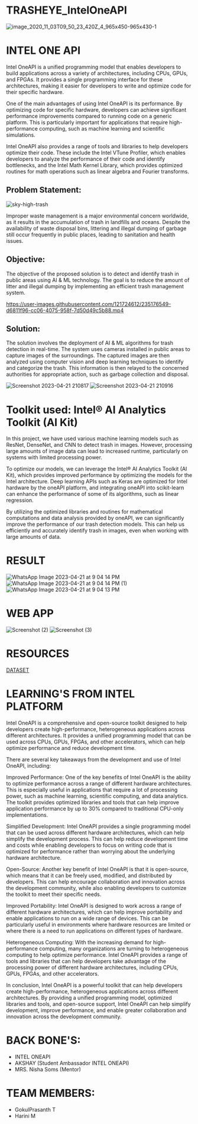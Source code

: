 # TRASHEYE_IntelOneAPI
![image_2020_11_03T09_50_23_420Z_4_965x450-965x430-1](https://user-images.githubusercontent.com/121724612/235177155-ae7f12df-22f5-4286-ad4c-ec5f971a7454.png)

# INTEL ONE API
Intel OneAPI is a unified programming model that enables developers to build applications across a variety of architectures, including CPUs, GPUs, and FPGAs. It provides a single programming interface for these architectures, making it easier for developers to write and optimize code for their specific hardware.

One of the main advantages of using Intel OneAPI is its performance. By optimizing code for specific hardware, developers can achieve significant performance improvements compared to running code on a generic platform. This is particularly important for applications that require high-performance computing, such as machine learning and scientific simulations.

Intel OneAPI also provides a range of tools and libraries to help developers optimize their code. These include the Intel VTune Profiler, which enables developers to analyze the performance of their code and identify bottlenecks, and the Intel Math Kernel Library, which provides optimized routines for math operations such as linear algebra and Fourier transforms.

## Problem Statement: 

![sky-high-trash](https://user-images.githubusercontent.com/121724612/235177381-04f114f1-069d-431d-ae5e-d6113491db96.png)

Improper waste management is a major environmental concern worldwide, as it results in the accumulation of trash in landfills and oceans. Despite the availability of waste disposal bins, littering and illegal dumping of garbage still occur frequently in public places, leading to sanitation and health issues.

## Objective: 
The objective of the proposed solution is to detect and identify trash in public areas using AI & ML technology. The goal is to reduce the amount of litter and illegal dumping by implementing an efficient trash management system.

https://user-images.githubusercontent.com/121724612/235176549-d6811f96-cc06-4075-958f-7d50d49c5b88.mp4

## Solution: 
The solution involves the deployment of AI & ML algorithms for trash detection in real-time. The system uses cameras installed in public areas to capture images of the surroundings. The captured images are then analyzed using computer vision and deep learning techniques to identify and categorize the trash. This information is then relayed to the concerned authorities for appropriate action, such as garbage collection and disposal.

![Screenshot 2023-04-21 210817](https://user-images.githubusercontent.com/121724612/235077931-9675432b-f879-4402-bd07-a2f524078b25.png)
![Screenshot 2023-04-21 210916](https://user-images.githubusercontent.com/121724612/235077979-6876b766-31a4-4c0c-a2e3-47890a17ac4e.png)

# Toolkit used: Intel® AI Analytics Toolkit (AI Kit)

In this project, we have used various machine learning models such as ResNet, DenseNet, and CNN to detect trash in images. However, processing large amounts of image data can lead to increased runtime, particularly on systems with limited processing power.

To optimize our models, we can leverage the Intel® AI Analytics Toolkit (AI Kit), which provides improved performance by optimizing the models for the Intel architecture. Deep learning APIs such as Keras are optimized for Intel hardware by the oneAPI platform, and integrating oneAPI into scikit-learn can enhance the performance of some of its algorithms, such as linear regression.

By utilizing the optimized libraries and routines for mathematical computations and data analysis provided by oneAPI, we can significantly improve the performance of our trash detection models. This can help us efficiently and accurately identify trash in images, even when working with large amounts of data.

# RESULT
![WhatsApp Image 2023-04-21 at 9 04 14 PM](https://user-images.githubusercontent.com/121724612/235195283-3a903881-08ed-4cc8-8173-def719824286.jpeg)![WhatsApp Image 2023-04-21 at 9 04 14 PM (1)](https://user-images.githubusercontent.com/121724612/235195328-e111b933-b186-4e3d-ba9a-79961d4ceda8.jpeg)![WhatsApp Image 2023-04-21 at 9 04 13 PM](https://user-images.githubusercontent.com/121724612/235195360-b7b8bf9c-4b42-44e8-a364-27025c2efe88.jpeg)


# WEB APP
![Screenshot (2)](https://user-images.githubusercontent.com/121724612/235289958-84a838a9-325c-4461-ae76-6b691c05fe53.png)
![Screenshot (3)](https://user-images.githubusercontent.com/121724612/235289962-7bab6c74-ffab-4755-b46e-95895630102e.png)


# RESOURCES

<a href='https://universe.roboflow.com/divya-lzcld/taco-mqclx/browse?queryText=&pageSize=50&startingIndex=0&browseQuery=true'>DATASET</a>

# LEARNING'S FROM INTEL PLATFORM

Intel OneAPI is a comprehensive and open-source toolkit designed to help developers create high-performance, heterogeneous applications across different architectures. It provides a unified programming model that can be used across CPUs, GPUs, FPGAs, and other accelerators, which can help optimize performance and reduce development time.

There are several key takeaways from the development and use of Intel OneAPI, including:

Improved Performance: One of the key benefits of Intel OneAPI is the ability to optimize performance across a range of different hardware architectures. This is especially useful in applications that require a lot of processing power, such as machine learning, scientific computing, and data analytics. The toolkit provides optimized libraries and tools that can help improve application performance by up to 30% compared to traditional CPU-only implementations.

Simplified Development: Intel OneAPI provides a single programming model that can be used across different hardware architectures, which can help simplify the development process. This can help reduce development time and costs while enabling developers to focus on writing code that is optimized for performance rather than worrying about the underlying hardware architecture.

Open-Source: Another key benefit of Intel OneAPI is that it is open-source, which means that it can be freely used, modified, and distributed by developers. This can help encourage collaboration and innovation across the development community, while also enabling developers to customize the toolkit to meet their specific needs.

Improved Portability: Intel OneAPI is designed to work across a range of different hardware architectures, which can help improve portability and enable applications to run on a wide range of devices. This can be particularly useful in environments where hardware resources are limited or where there is a need to run applications on different types of hardware.

Heterogeneous Computing: With the increasing demand for high-performance computing, many organizations are turning to heterogeneous computing to help optimize performance. Intel OneAPI provides a range of tools and libraries that can help developers take advantage of the processing power of different hardware architectures, including CPUs, GPUs, FPGAs, and other accelerators.

In conclusion, Intel OneAPI is a powerful toolkit that can help developers create high-performance, heterogeneous applications across different architectures. By providing a unified programming model, optimized libraries and tools, and open-source support, Intel OneAPI can help simplify development, improve performance, and enable greater collaboration and innovation across the development community.

# BACK BONE'S:
  * INTEL ONEAPI
  * AKSHAY (Student Ambassador INTEL ONEAPI)
  * MRS. Nisha Soms (Mentor)
  
# TEAM MEMBERS:
  * GokulPrasanth T
  * Harini M
